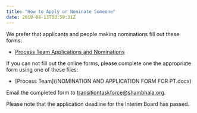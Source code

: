 ```yaml
---
title: "How to Apply or Nominate Someone"
date: 2018-08-13T00:59:31Z
---
```


We prefer that applicants and people making nominations fill out these forms:

* [Process Team Applications and Nominations](https://goo.gl/forms/utiAwRQOjIOKhF7h2)

If you can not fill out the online forms, please complete one the appropriate form using one of these files:

* [Process Team](/NOMINATION AND APPLICATION FORM FOR PT.docx)

Email the completed form to [transitiontaskforce@shambhala.org](mailto:transitiontaskforce@shambhala.org).

Please note that the application deadline for the Interim Board has passed.
